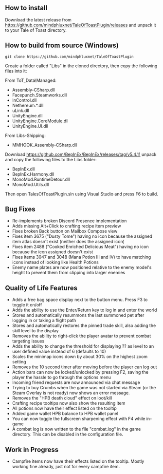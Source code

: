 ﻿## How to install

Download the latest release from https://github.com/mindphluxnet/TaleOfToastPlugin/releases and unpack it to your Tale of Toast directory.

## How to build from source (Windows)

```
git clone https://github.com/mindphluxnet/TaleOfToastPlugin
```

Create a folder called "Libs" in the cloned directory, then copy the following files into it:

From ToT_Data\Managed:

- Assembly-CSharp.dll
- Facepunch.Steamworks.dll
- InControl.dll
- Nethereum.*.dll
- uLink.dll
- UnityEngine.dll
- UnityEngine.CoreModule.dll
- UnityEngine.UI.dll

From Libs-Shipping:

- MMHOOK_Assembly-CSharp.dll

Download https://github.com/BepInEx/BepInEx/releases/tag/v5.4.11 unpack and copy the following files to the Libs folder:

- BepInEx.dll
- BepInEx.Harmony.dll
- MonoMod.RuntimeDetour.dll
- MonoMod.Utils.dll

Then open TalesOfToastPlugin.sln using Visual Studio and press F6 to build.
 
 ## Bug Fixes

* Re-implements broken Discord Presence implementation
* Adds missing Alt+Click to crafting recipe item preview
* Fixes broken Back button on Mailbox Compose view
* Fixes item 3675 ("Dusty Tome") having no icon because the assigned item atlas doesn't exist (neither does the assigned icon)
* Fixes item 2488 ("Cooked Enriched Delicious Meat") having no icon because the icon assigned doesn't exist
* Fixes items 3047 and 3048 (Mana Potion III and IV) to have matching icons instead of looking like Health Potions
* Enemy name plates are now positioned relative to the enemy model's height to prevent them from clipping into larger enemies

## Quality of Life Features

* Adds a free bag space display next to the button menu. Press F3 to toggle it on/off
* Adds the ability to use the Enter/Return key to log in and enter the world
* Stores and automatically resummons the last summoned pet after logging in or taking a flight path
* Stores and automatically restores the pinned trade skill, also adding the skill level to the display
* Removes the ability to right-click the player avatar to prevent combat targeting issues
* Adds the ability to change the threshold for displaying ?? as level to an user defined value instead of 6 (defaults to 10)
* Scales the minimap icons down by about 30% on the highest zoom setting
* Removes the 10 second timer after moving before the player can log out
* Action bars can now be locked/unlocked by pressing F2, saving the player the hassle to go through the options menu
* Incoming friend requests are now announced via chat message
* Trying to buy Crumbs when the game was not started via Steam (or the Steam Overlay is not ready) now shows an error message.
* Removes the "HPB death cloud" effect on loot/kill
* Crafting recipe tooltips now also show the resulting item
* All potions now have their effect listed on the tooltip
* Added game wallet HPB balance to HPB wallet panel
* You can now toggle the fullscreen sharpening effect with F4 while in-game
* A combat log is now written to the file "combat.log" in the game directory. This can be disabled in the configuration file.

## Work in Progress

* Campfire items now have their effects listed on the tooltip. Mostly working fine already, just not for every campfire item.
